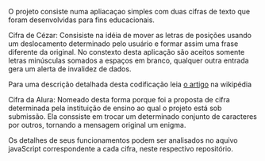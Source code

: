 O projeto consiste numa apliacaçao simples com duas cifras de texto que foram desenvolvidas para fins educacionais.

Cifra de Cézar: Consisiste na idéia de mover as letras de posições usando um deslocamento determinado pelo usuário e formar assim uma frase diferente da original. No constexto desta aplicação são aceitos somente letras minúsculas somados a espaços em branco, qualquer outra entrada gera um alerta de invalidez de dados.

Para uma descrição detalhada desta codificação leia  [o artigo](https://pt.wikipedia.org/wiki/Cifra_de_C%C3%A9sar) na wikipédia

Cifra da Alura: Nomeado desta forma porque foi a proposta de cifra determinada pela instituição de ensino ao qual o projeto está sob submissão. Ela conssiste em trocar um determinado conjunto de caracteres por outros, tornando a mensagem original um enigma.

Os detalhes de seus funcionamentos podem ser analisados no aquivo javaScript correspondente a cada cifra, neste respectivo repositório.
